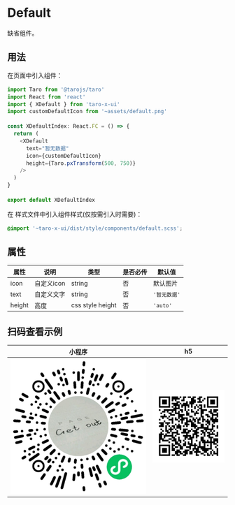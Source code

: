 # Default

缺省组件。

## 用法

在页面中引入组件：

```js
import Taro from '@tarojs/taro'
import React from 'react'
import { XDefault } from 'taro-x-ui'
import customDefaultIcon from '~assets/default.png'

const XDefaultIndex: React.FC = () => {
  return (
    <XDefault
      text="暂无数据"
      icon={customDefaultIcon}
      height={Taro.pxTransform(500, 750)}
    />
  )
}

export default XDefaultIndex
```

在 样式文件中引入组件样式(仅按需引入时需要)：

```css
@import '~taro-x-ui/dist/style/components/default.scss';
```

## 属性

| 属性         | 说明       | 类型             | 是否必传 | 默认值      |
|--------------|------------|------------------|----------|-------------|
| icon      | 自定义icon   | string          | 否       | 默认图片     |
| text     | 自定义文字   | string          | 否       | `'暂无数据'`     |
| height        | 高度 | css style height           | 否       | `'auto'` |

## 扫码查看示例

| 小程序                                              | h5                                          |
|-----------------------------------------------------|---------------------------------------------|
| ![小程序](./_media/qrcode_pages_home_index.png) | ![h5](./_media/qrcode_demo_h5_default.png) |